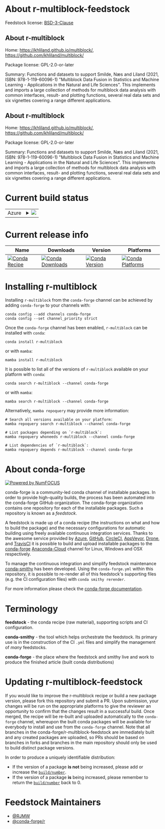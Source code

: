 About r-multiblock-feedstock
============================

Feedstock license: [BSD-3-Clause](https://github.com/conda-forge/r-multiblock-feedstock/blob/main/LICENSE.txt)


About r-multiblock
------------------

Home: https://khliland.github.io/multiblock/, https://github.com/khliland/multiblock/

Package license: GPL-2.0-or-later

Summary: Functions and datasets to support Smilde, Næs and Liland (2021, ISBN: 978-1-119-60096-1) "Multiblock Data Fusion in Statistics and Machine Learning - Applications in the Natural and Life Sciences". This implements and imports a large collection of methods for multiblock data analysis with common interfaces, result- and plotting functions, several real data sets and six vignettes covering a range different applications.

About r-multiblock
------------------

Home: https://khliland.github.io/multiblock/, https://github.com/khliland/multiblock/

Package license: GPL-2.0-or-later

Summary: Functions and datasets to support Smilde, Næs and Liland (2021, ISBN: 978-1-119-60096-1) "Multiblock Data Fusion in Statistics and Machine Learning - Applications in the Natural and Life Sciences". This implements and imports a large collection of methods for multiblock data analysis with common interfaces, result- and plotting functions, several real data sets and six vignettes covering a range different applications.

Current build status
====================


<table>
    
  <tr>
    <td>Azure</td>
    <td>
      <details>
        <summary>
          <a href="https://dev.azure.com/conda-forge/feedstock-builds/_build/latest?definitionId=19999&branchName=main">
            <img src="https://dev.azure.com/conda-forge/feedstock-builds/_apis/build/status/r-multiblock-feedstock?branchName=main">
          </a>
        </summary>
        <table>
          <thead><tr><th>Variant</th><th>Status</th></tr></thead>
          <tbody><tr>
              <td>linux_64</td>
              <td>
                <a href="https://dev.azure.com/conda-forge/feedstock-builds/_build/latest?definitionId=19999&branchName=main">
                  <img src="https://dev.azure.com/conda-forge/feedstock-builds/_apis/build/status/r-multiblock-feedstock?branchName=main&jobName=linux&configuration=linux%20linux_64_" alt="variant">
                </a>
              </td>
            </tr><tr>
              <td>osx_64</td>
              <td>
                <a href="https://dev.azure.com/conda-forge/feedstock-builds/_build/latest?definitionId=19999&branchName=main">
                  <img src="https://dev.azure.com/conda-forge/feedstock-builds/_apis/build/status/r-multiblock-feedstock?branchName=main&jobName=osx&configuration=osx%20osx_64_" alt="variant">
                </a>
              </td>
            </tr>
          </tbody>
        </table>
      </details>
    </td>
  </tr>
</table>

Current release info
====================

| Name | Downloads | Version | Platforms |
| --- | --- | --- | --- |
| [![Conda Recipe](https://img.shields.io/badge/recipe-r--multiblock-green.svg)](https://anaconda.org/conda-forge/r-multiblock) | [![Conda Downloads](https://img.shields.io/conda/dn/conda-forge/r-multiblock.svg)](https://anaconda.org/conda-forge/r-multiblock) | [![Conda Version](https://img.shields.io/conda/vn/conda-forge/r-multiblock.svg)](https://anaconda.org/conda-forge/r-multiblock) | [![Conda Platforms](https://img.shields.io/conda/pn/conda-forge/r-multiblock.svg)](https://anaconda.org/conda-forge/r-multiblock) |

Installing r-multiblock
=======================

Installing `r-multiblock` from the `conda-forge` channel can be achieved by adding `conda-forge` to your channels with:

```
conda config --add channels conda-forge
conda config --set channel_priority strict
```

Once the `conda-forge` channel has been enabled, `r-multiblock` can be installed with `conda`:

```
conda install r-multiblock
```

or with `mamba`:

```
mamba install r-multiblock
```

It is possible to list all of the versions of `r-multiblock` available on your platform with `conda`:

```
conda search r-multiblock --channel conda-forge
```

or with `mamba`:

```
mamba search r-multiblock --channel conda-forge
```

Alternatively, `mamba repoquery` may provide more information:

```
# Search all versions available on your platform:
mamba repoquery search r-multiblock --channel conda-forge

# List packages depending on `r-multiblock`:
mamba repoquery whoneeds r-multiblock --channel conda-forge

# List dependencies of `r-multiblock`:
mamba repoquery depends r-multiblock --channel conda-forge
```


About conda-forge
=================

[![Powered by
NumFOCUS](https://img.shields.io/badge/powered%20by-NumFOCUS-orange.svg?style=flat&colorA=E1523D&colorB=007D8A)](https://numfocus.org)

conda-forge is a community-led conda channel of installable packages.
In order to provide high-quality builds, the process has been automated into the
conda-forge GitHub organization. The conda-forge organization contains one repository
for each of the installable packages. Such a repository is known as a *feedstock*.

A feedstock is made up of a conda recipe (the instructions on what and how to build
the package) and the necessary configurations for automatic building using freely
available continuous integration services. Thanks to the awesome service provided by
[Azure](https://azure.microsoft.com/en-us/services/devops/), [GitHub](https://github.com/),
[CircleCI](https://circleci.com/), [AppVeyor](https://www.appveyor.com/),
[Drone](https://cloud.drone.io/welcome), and [TravisCI](https://travis-ci.com/)
it is possible to build and upload installable packages to the
[conda-forge](https://anaconda.org/conda-forge) [Anaconda-Cloud](https://anaconda.org/)
channel for Linux, Windows and OSX respectively.

To manage the continuous integration and simplify feedstock maintenance
[conda-smithy](https://github.com/conda-forge/conda-smithy) has been developed.
Using the ``conda-forge.yml`` within this repository, it is possible to re-render all of
this feedstock's supporting files (e.g. the CI configuration files) with ``conda smithy rerender``.

For more information please check the [conda-forge documentation](https://conda-forge.org/docs/).

Terminology
===========

**feedstock** - the conda recipe (raw material), supporting scripts and CI configuration.

**conda-smithy** - the tool which helps orchestrate the feedstock.
                   Its primary use is in the construction of the CI ``.yml`` files
                   and simplify the management of *many* feedstocks.

**conda-forge** - the place where the feedstock and smithy live and work to
                  produce the finished article (built conda distributions)


Updating r-multiblock-feedstock
===============================

If you would like to improve the r-multiblock recipe or build a new
package version, please fork this repository and submit a PR. Upon submission,
your changes will be run on the appropriate platforms to give the reviewer an
opportunity to confirm that the changes result in a successful build. Once
merged, the recipe will be re-built and uploaded automatically to the
`conda-forge` channel, whereupon the built conda packages will be available for
everybody to install and use from the `conda-forge` channel.
Note that all branches in the conda-forge/r-multiblock-feedstock are
immediately built and any created packages are uploaded, so PRs should be based
on branches in forks and branches in the main repository should only be used to
build distinct package versions.

In order to produce a uniquely identifiable distribution:
 * If the version of a package **is not** being increased, please add or increase
   the [``build/number``](https://docs.conda.io/projects/conda-build/en/latest/resources/define-metadata.html#build-number-and-string).
 * If the version of a package **is** being increased, please remember to return
   the [``build/number``](https://docs.conda.io/projects/conda-build/en/latest/resources/define-metadata.html#build-number-and-string)
   back to 0.

Feedstock Maintainers
=====================

* [@RJMW](https://github.com/RJMW/)
* [@conda-forge/r](https://github.com/conda-forge/r/)

